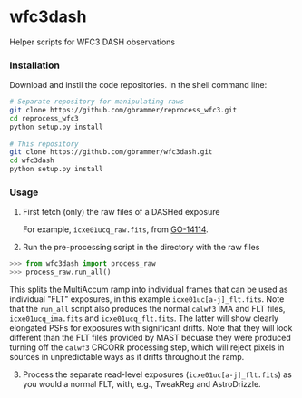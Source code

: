 # wfc3dash
Helper scripts for WFC3 DASH observations

### Installation

Download and instll the code repositories.  In the shell command line: 

```bash
# Separate repository for manipulating raws
git clone https://github.com/gbrammer/reprocess_wfc3.git
cd reprocess_wfc3
python setup.py install
    
# This repository
git clone https://github.com/gbrammer/wfc3dash.git
cd wfc3dash
python setup.py install
```

### Usage

1) First fetch (only) the raw files of a DASHed exposure

    For example, `icxe01ucq_raw.fits`, from [GO-14114](http://archive.stsci.edu/cgi-bin/mastpreview?mission=hst&dataid=ICXE01010).

2) Run the pre-processing script in the directory with the raw files

```python
>>> from wfc3dash import process_raw
>>> process_raw.run_all()
```

This splits the MultiAccum ramp into individual frames that can be used as individual "FLT" exposures, in this example `icxe01uc[a-j]_flt.fits`.  Note that the `run_all` script also produces the normal `calwf3` IMA and FLT files, `icxe01ucq_ima.fits` and `icxe01ucq_flt.fits`.  The latter will show clearly elongated PSFs for exposures with significant drifts.  Note that they will look different than the FLT files provided by MAST becuase they were produced turning off the `calwf3` CRCORR processing step, which will reject pixels in sources in unpredictable ways as it drifts throughout the ramp.

3) Process the separate read-level exposures (`icxe01uc[a-j]_flt.fits`) as you would a normal FLT, with, e.g., TweakReg and AstroDrizzle.



